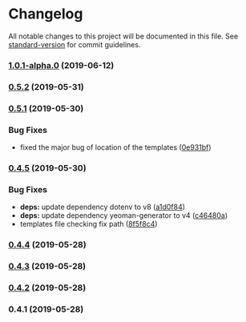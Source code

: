 # Changelog

All notable changes to this project will be documented in this file. See [standard-version](https://github.com/conventional-changelog/standard-version) for commit guidelines.

### [1.0.1-alpha.0](https://github.com/buildtip/create-web-app/compare/v0.5.2...v1.0.1-alpha.0) (2019-06-12)



### [0.5.2](https://github.com/buildtip/create-web-app/compare/v0.5.1...v0.5.2) (2019-05-31)



### [0.5.1](https://github.com/buildtip/create-web-app/compare/v0.4.5...v0.5.1) (2019-05-30)


### Bug Fixes

* fixed the major bug of location of the templates ([0e931bf](https://github.com/buildtip/create-web-app/commit/0e931bf))



### [0.4.5](https://github.com/buildtip/create-web-app/compare/v0.4.4...v0.4.5) (2019-05-30)


### Bug Fixes

* **deps:** update dependency dotenv to v8 ([a1d0f84](https://github.com/buildtip/create-web-app/commit/a1d0f84))
* **deps:** update dependency yeoman-generator to v4 ([c46480a](https://github.com/buildtip/create-web-app/commit/c46480a))
* templates file checking fix path ([8f5f8c4](https://github.com/buildtip/create-web-app/commit/8f5f8c4))



### [0.4.4](https://github.com/buildtip/create-web-app/compare/v0.4.3...v0.4.4) (2019-05-28)



### [0.4.3](https://github.com/buildtip/create-web-app/compare/v0.4.2...v0.4.3) (2019-05-28)



### [0.4.2](https://github.com/buildtip/create-web-app/compare/v0.4.1...v0.4.2) (2019-05-28)



### 0.4.1 (2019-05-28)
